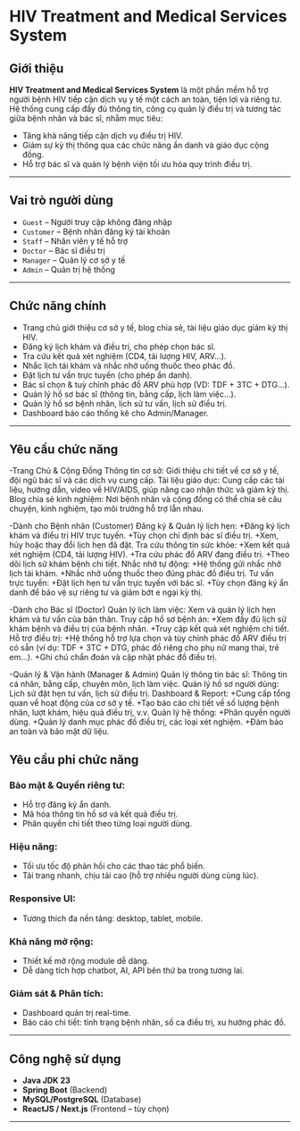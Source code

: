 
#  HIV Treatment and Medical Services System


##  Giới thiệu

**HIV Treatment and Medical Services System** là một phần mềm hỗ trợ người bệnh HIV tiếp cận dịch vụ y tế một cách an toàn, tiện lợi và riêng tư.  
Hệ thống cung cấp đầy đủ thông tin, công cụ quản lý điều trị và tương tác giữa bệnh nhân và bác sĩ, nhằm mục tiêu:

- Tăng khả năng tiếp cận dịch vụ điều trị HIV.
- Giảm sự kỳ thị thông qua các chức năng ẩn danh và giáo dục cộng đồng.
- Hỗ trợ bác sĩ và quản lý bệnh viện tối ưu hóa quy trình điều trị.

---

##  Vai trò người dùng

- `Guest` – Người truy cập không đăng nhập
- `Customer` – Bệnh nhân đăng ký tài khoản
- `Staff` – Nhân viên y tế hỗ trợ
- `Doctor` – Bác sĩ điều trị
- `Manager` – Quản lý cơ sở y tế
- `Admin` – Quản trị hệ thống

---

##  Chức năng chính

- Trang chủ giới thiệu cơ sở y tế, blog chia sẻ, tài liệu giáo dục giảm kỳ thị HIV.
- Đăng ký lịch khám và điều trị, cho phép chọn bác sĩ.
- Tra cứu kết quả xét nghiệm (CD4, tải lượng HIV, ARV...).
- Nhắc lịch tái khám và nhắc nhở uống thuốc theo phác đồ.
- Đặt lịch tư vấn trực tuyến (cho phép ẩn danh).
- Bác sĩ chọn & tuỳ chỉnh phác đồ ARV phù hợp (VD: TDF + 3TC + DTG...).
- Quản lý hồ sơ bác sĩ (thông tin, bằng cấp, lịch làm việc...).
- Quản lý hồ sơ bệnh nhân, lịch sử tư vấn, lịch sử điều trị.
- Dashboard báo cáo thống kê cho Admin/Manager.

---
## Yêu cầu chức năng
-Trang Chủ & Cộng Đồng
Thông tin cơ sở: Giới thiệu chi tiết về cơ sở y tế, đội ngũ bác sĩ và các dịch vụ cung cấp.
Tài liệu giáo dục: Cung cấp các tài liệu, hướng dẫn, video về HIV/AIDS, giúp nâng cao nhận thức và giảm kỳ thị.
Blog chia sẻ kinh nghiệm: Nơi bệnh nhân và cộng đồng có thể chia sẻ câu chuyện, kinh nghiệm, tạo môi trường hỗ trợ lẫn nhau.

-Dành cho Bệnh nhân (Customer)
Đăng ký & Quản lý lịch hẹn:
  +Đăng ký lịch khám và điều trị HIV trực tuyến.
  +Tùy chọn chỉ định bác sĩ điều trị.
  +Xem, hủy hoặc thay đổi lịch hẹn đã đặt.
Tra cứu thông tin sức khỏe:
  +Xem kết quả xét nghiệm (CD4, tải lượng HIV).
  +Tra cứu phác đồ ARV đang điều trị.
  +Theo dõi lịch sử khám bệnh chi tiết.
Nhắc nhở tự động:
  +Hệ thống gửi nhắc nhở lịch tái khám.
  +Nhắc nhở uống thuốc theo đúng phác đồ điều trị.
Tư vấn trực tuyến:
  +Đặt lịch hẹn tư vấn trực tuyến với bác sĩ.
  +Tùy chọn đăng ký ẩn danh để bảo vệ sự riêng tư và giảm bớt e ngại kỳ thị.

-Dành cho Bác sĩ (Doctor)
Quản lý lịch làm việc: Xem và quản lý lịch hẹn khám và tư vấn của bản thân.
Truy cập hồ sơ bệnh án:
  +Xem đầy đủ lịch sử khám bệnh và điều trị của bệnh nhân.
  +Truy cập kết quả xét nghiệm chi tiết.
Hỗ trợ điều trị:
  +Hệ thống hỗ trợ lựa chọn và tùy chỉnh phác đồ ARV điều trị có sẵn (ví dụ: TDF + 3TC + DTG, phác đồ riêng cho phụ nữ mang thai, trẻ em...).
  +Ghi chú chẩn đoán và cập nhật phác đồ điều trị.  

-Quản lý & Vận hành (Manager & Admin)
Quản lý thông tin bác sĩ: Thông tin cá nhân, bằng cấp, chuyên môn, lịch làm việc.
Quản lý hồ sơ người dùng: Lịch sử đặt hẹn tư vấn, lịch sử điều trị.
Dashboard & Report:
  +Cung cấp tổng quan về hoạt động của cơ sở y tế.
  +Tạo báo cáo chi tiết về số lượng bệnh nhân, lượt khám, hiệu quả điều trị, v.v.
Quản lý hệ thống:
  +Phân quyền người dùng.
  +Quản lý danh mục phác đồ điều trị, các loại xét nghiệm.
  +Đảm bảo an toàn và bảo mật dữ liệu.


##  Yêu cầu phi chức năng

### Bảo mật & Quyền riêng tư:
- Hỗ trợ đăng ký ẩn danh.
- Mã hóa thông tin hồ sơ và kết quả điều trị.
- Phân quyền chi tiết theo từng loại người dùng.

### Hiệu năng:
- Tối ưu tốc độ phản hồi cho các thao tác phổ biến.
- Tải trang nhanh, chịu tải cao (hỗ trợ nhiều người dùng cùng lúc).

###  Responsive UI:
- Tương thích đa nền tảng: desktop, tablet, mobile.

###  Khả năng mở rộng:
- Thiết kế mở rộng module dễ dàng.
- Dễ dàng tích hợp chatbot, AI, API bên thứ ba trong tương lai.

###  Giám sát & Phân tích:
- Dashboard quản trị real-time.
- Báo cáo chi tiết: tình trạng bệnh nhân, số ca điều trị, xu hướng phác đồ.

---

##  Công nghệ sử dụng

- **Java JDK 23**
- **Spring Boot** (Backend)
- **MySQL/PostgreSQL** (Database)
- **ReactJS / Next.js** (Frontend – tùy chọn)

---

